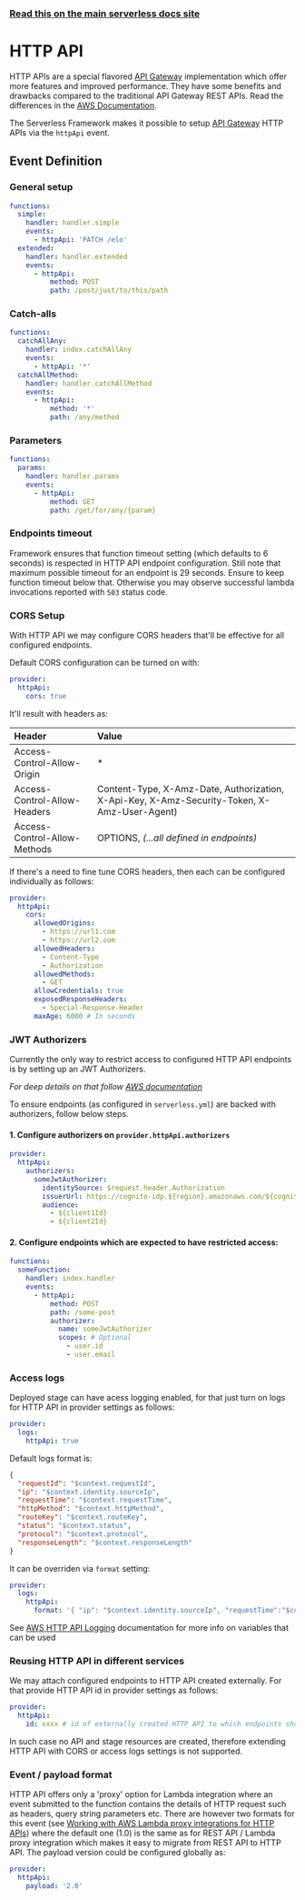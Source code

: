 <!--
title: Serverless Framework - AWS Lambda Events - HTTP API
menuText: HTTP API
menuOrder: 2
description: Setting up API Gateway HTTP APIs with AWS Lambda via the Serverless Framework
layout: Doc
-->

<!-- DOCS-SITE-LINK:START automatically generated  -->

### [Read this on the main serverless docs site](https://www.serverless.com/framework/docs/providers/aws/events/http-api)

<!-- DOCS-SITE-LINK:END -->

# HTTP API

HTTP APIs are a special flavored [API Gateway](https://aws.amazon.com/api-gateway/) implementation which offer more features and improved performance. They have some benefits and drawbacks compared to the traditional API Gateway REST APIs. Read the differences in the [AWS Documentation](https://docs.aws.amazon.com/apigateway/latest/developerguide/http-api-vs-rest.html).

The Serverless Framework makes it possible to setup [API Gateway](https://aws.amazon.com/api-gateway/) HTTP APIs via the `httpApi` event.

## Event Definition

### General setup

```yaml
functions:
  simple:
    handler: handler.simple
    events:
      - httpApi: 'PATCH /elo'
  extended:
    handler: handler.extended
    events:
      - httpApi:
          method: POST
          path: /post/just/to/this/path
```

### Catch-alls

```yaml
functions:
  catchAllAny:
    handler: index.catchAllAny
    events:
      - httpApi: '*'
  catchAllMethod:
    handler: handler.catchAllMethod
    events:
      - httpApi:
          method: '*'
          path: /any/method
```

### Parameters

```yaml
functions:
  params:
    handler: handler.params
    events:
      - httpApi:
          method: GET
          path: /get/for/any/{param}
```

### Endpoints timeout

Framework ensures that function timeout setting (which defaults to 6 seconds) is respected in HTTP API endpoint configuration. Still note that maximum possible timeout for an endpoint is 29 seconds. Ensure to keep function timeout below that. Otherwise you may observe successful lambda invocations reported with `503` status code.

### CORS Setup

With HTTP API we may configure CORS headers that'll be effective for all configured endpoints.

Default CORS configuration can be turned on with:

```yaml
provider:
  httpApi:
    cors: true
```

It'll result with headers as:

| Header                       | Value                                                                                       |
| :--------------------------- | :------------------------------------------------------------------------------------------ |
| Access-Control-Allow-Origin  | \*                                                                                          |
| Access-Control-Allow-Headers | Content-Type, X-Amz-Date, Authorization, X-Api-Key, X-Amz-Security-Token, X-Amz-User-Agent) |
| Access-Control-Allow-Methods | OPTIONS, _(...all defined in endpoints)_                                                    |

If there's a need to fine tune CORS headers, then each can be configured individually as follows:

```yaml
provider:
  httpApi:
    cors:
      allowedOrigins:
        - https://url1.com
        - https://url2.com
      allowedHeaders:
        - Content-Type
        - Authorization
      allowedMethods:
        - GET
      allowCredentials: true
      exposedResponseHeaders:
        - Special-Response-Header
      maxAge: 6000 # In seconds
```

### JWT Authorizers

Currently the only way to restrict access to configured HTTP API endpoints is by setting up an JWT Authorizers.

_For deep details on that follow [AWS documentation](https://docs.aws.amazon.com/apigateway/latest/developerguide/http-api-jwt-authorizer.html)_

To ensure endpoints (as configured in `serverless.yml`) are backed with authorizers, follow below steps.

#### 1. Configure authorizers on `provider.httpApi.authorizers`

```yaml
provider:
  httpApi:
    authorizers:
      someJwtAuthorizer:
        identitySource: $request.header.Authorization
        issuerUrl: https://cognito-idp.${region}.amazonaws.com/${cognitoPoolId}
        audience:
          - ${client1Id}
          - ${client2Id}
```

#### 2. Configure endpoints which are expected to have restricted access:

```yaml
functions:
  someFunction:
    handler: index.handler
    events:
      - httpApi:
          method: POST
          path: /some-post
          authorizer:
            name: someJwtAuthorizer
            scopes: # Optional
              - user.id
              - user.email
```

### Access logs

Deployed stage can have acess logging enabled, for that just turn on logs for HTTP API in provider settings as follows:

```yaml
provider:
  logs:
    httpApi: true
```

Default logs format is:

```json
{
  "requestId": "$context.requestId",
  "ip": "$context.identity.sourceIp",
  "requestTime": "$context.requestTime",
  "httpMethod": "$context.httpMethod",
  "routeKey": "$context.routeKey",
  "status": "$context.status",
  "protocol": "$context.protocol",
  "responseLength": "$context.responseLength"
}
```

It can be overriden via `format` setting:

```yaml
provider:
  logs:
    httpApi:
      format: '{ "ip": "$context.identity.sourceIp", "requestTime":"$context.requestTime" }'
```

See [AWS HTTP API Logging](https://docs.aws.amazon.com/apigateway/latest/developerguide/http-api-logging-variables.html) documentation for more info on variables that can be used

### Reusing HTTP API in different services

We may attach configured endpoints to HTTP API created externally. For that provide HTTP API id in provider settings as follows:

```yaml
provider:
  httpApi:
    id: xxxx # id of externally created HTTP API to which endpoints should be attached.
```

In such case no API and stage resources are created, therefore extending HTTP API with CORS or access logs settings is not supported.

### Event / payload format

HTTP API offers only a 'proxy' option for Lambda integration where an event submitted to the function contains the details of HTTP request such as headers, query string parameters etc.
There are however two formats for this event (see [Working with AWS Lambda proxy integrations for HTTP APIs](https://docs.aws.amazon.com/apigateway/latest/developerguide/http-api-develop-integrations-lambda.html)) where the default one (1.0) is the same as for REST API / Lambda proxy integration which makes it easy to migrate from REST API to HTTP API.
The payload version could be configured globally as:

```yaml
provider:
  httpApi:
    payload: '2.0'
```
